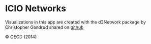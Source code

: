 # ICIO Networks

Visualizations in this app are created with the d3Network package by
Christopher Gandrud shared on [github](https://github.com/christophergandrud/d3Network)

&copy; OECD (2014)
